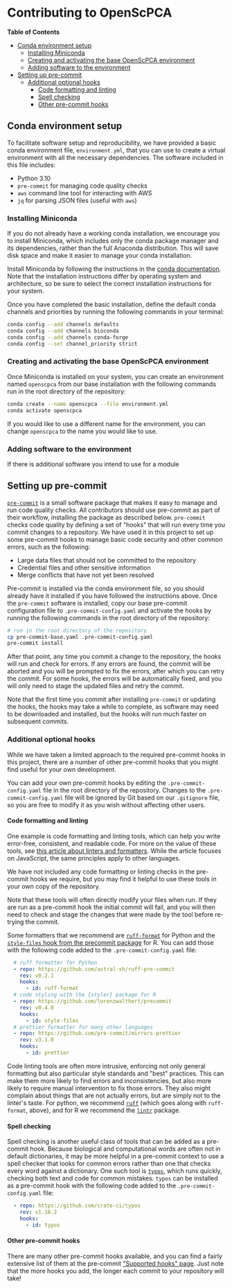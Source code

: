 # Contributing to OpenScPCA

**Table of Contents**
- [Conda environment setup](#conda-environment-setup)
  - [Installing Miniconda](#installing-miniconda)
  - [Creating and activating the base OpenScPCA environment](#creating-and-activating-the-base-openscpca-environment)
  - [Adding software to the environment](#adding-software-to-the-environment)
- [Setting up pre-commit](#setting-up-pre-commit)
  - [Additional optional hooks](#additional-optional-hooks)
    - [Code formatting and linting](#code-formatting-and-linting)
    - [Spell checking](#spell-checking)
    - [Other pre-commit hooks](#other-pre-commit-hooks)

## Conda environment setup

To facilitate software setup and reproducibility, we have provided a basic conda environment file, `environment.yml`, that you can use to create a virtual environment with all the necessary dependencies.
The software included in this file includes:

- Python 3.10
- `pre-commit` for managing code quality checks
- `aws` command line tool for interacting with AWS
- `jq` for parsing JSON files (useful with `aws`)

### Installing Miniconda

If you do not already have a working conda installation, we encourage you to install Miniconda, which includes only the conda package manager and its dependencies, rather than the full Anaconda distribution.
This will save disk space and make it easier to manage your conda installation.

Install Miniconda by following the instructions in the [conda documentation](https://docs.anaconda.com/free/miniconda/#quick-command-line-install).
Note that the installation instructions differ by operating system and architecture, so be sure to select the correct installation instructions for your system.

Once you have completed the basic installation, define the default conda channels and priorities by running the following commands in your terminal:

```bash
conda config --add channels defaults
conda config --add channels bioconda
conda config --add channels conda-forge
conda config --set channel_priority strict
```


### Creating and activating the base OpenScPCA environment

Once Miniconda is installed on your system, you can create an environment named `openscpca` from our base installation with the following commands run in the root directory of the repository:

```bash
conda create --name openscpca --file environment.yml
conda activate openscpca
```

If you would like to use a different name for the environment, you can change `openscpca` to the name you would like to use.




### Adding software to the environment

If there is additional software you intend to use for a module




## Setting up pre-commit

[`pre-commit`](https://pre-commit.com) is a small software package that makes it easy to manage and run code quality checks.
All contributors should use pre-commit as part of their workflow, installing the package as described below.
`pre-commit` checks code quality by defining a set of "hooks" that will run every time you commit changes to a repository.
We have used it in this project to set up some pre-commit hooks to manage basic code security and other common errors, such as the following:

- Large data files that should not be committed to the repository
- Credential files and other sensitive information
- Merge conflicts that have not yet been resolved

Pre-commit is installed via the conda environment file, so you should already have it installed if you have followed the instructions above.
Once the `pre-commit` software is installed, copy our base pre-commit configuration file to `.pre-commit-config.yaml` and activate the hooks by running the following commands in the root directory of the repository:

```bash
# run in the root directory of the repository
cp pre-commit-base.yaml .pre-commit-config.yaml
pre-commit install
```

After that point, any time you commit a change to the repository, the hooks will run and check for errors.
If any errors are found, the commit will be aborted and you will be prompted to fix the errors, after which you can retry the commit.
For some hooks, the errors will be automatically fixed, and you will only need to stage the updated files and retry the commit.

Note that the first time you commit after installing `pre-commit` or updating the hooks, the hooks may take a while to complete, as software may need to be downloaded and installed, but the hooks will run much faster on subsequent commits.

### Additional optional hooks

While we have taken a limited approach to the required pre-commit hooks in this project, there are a number of other pre-commit hooks that you might find useful for your own development.

You can add your own pre-commit hooks by editing the `.pre-commit-config.yaml` file in the root directory of the repository.
Changes to the `.pre-commit-config.yaml` file will be ignored by Git based on our `.gitignore` file, so you are free to modify it as you wish without affecting other users.

#### Code formatting and linting

One example is code formatting and linting tools, which can help you write error-free, consistent, and readable code.
For more on the value of these tools, see [this article about linters and formatters](https://www.freecodecamp.org/news/using-prettier-and-jslint/).
While the article focuses on JavaScript, the same principles apply to other languages.

We have not included any code formatting or linting checks in the pre-commit hooks we require, but you may find it helpful to use these tools in your own copy of the repository.

Note that these tools will often directly modify your files when run.
If they are run as a pre-commit hook the initial commit will fail, and you will then need to check and stage the changes that were made by the tool before re-trying the commit.


Some formatters that we recommend are [`ruff-format`](https://docs.astral.sh/ruff/formatter/) for Python and the [`style-files` hook from the precommit package](https://lorenzwalthert.github.io/precommit/articles/available-hooks.html#style-files) for R.
You can add those with the following code added to the `.pre-commit-config.yaml` file:

```yaml
  # ruff formatter for Python
  - repo: https://github.com/astral-sh/ruff-pre-commit
    rev: v0.2.1
    hooks:
      - id: ruff-format
  # code styling with the {styler} package for R
  - repo: https://github.com/lorenzwalthert/precommit
    rev: v0.4.0
    hooks:
      - id: style-files
  # prettier formatter for many other languages
  - repo: https://github.com/pre-commit/mirrors-prettier
    rev: v3.1.0
    hooks:
      - id: prettier
```

Code linting tools are often more intrusive, enforcing not only general formatting but also particular style standards and "best" practices.
This can make them more likely to find errors and inconsistencies, but also more likely to require manual intervention to fix those errors.
They also might complain about things that are not actually errors, but are simply not to the linter's taste.
For python, we recommend [`ruff`](https://docs.astral.sh/ruff/) (which goes along with `ruff-format`, above), and for R we recommend the [`lintr`](https://lintr.r-lib.org) package.


#### Spell checking

Spell checking is another useful class of tools that can be added as a pre-commit hook.
Because biological and computational words are often not in default dictionaries, it may be more helpful in a pre-commit context to use a spell checker that looks for common errors rather than one that checks every word against a dictionary.
One such tool is [`typos`](https://github.com/crate-ci/typos), which runs quickly, checking both text and code for common mistakes.
 `typos` can be installed as a pre-commit hook with the following code added to the `.pre-commit-config.yaml` file:

```yaml
  - repo: https://github.com/crate-ci/typos
    rev: v1.18.2
    hooks:
      - id: typos
```

#### Other pre-commit hooks

There are many other pre-commit hooks available, and you can find a fairly extensive list of them at the pre-commit ["Supported hooks" page](https://pre-commit.com/hooks.html).
Just note that the more hooks you add, the longer each commit to your repository will take!
